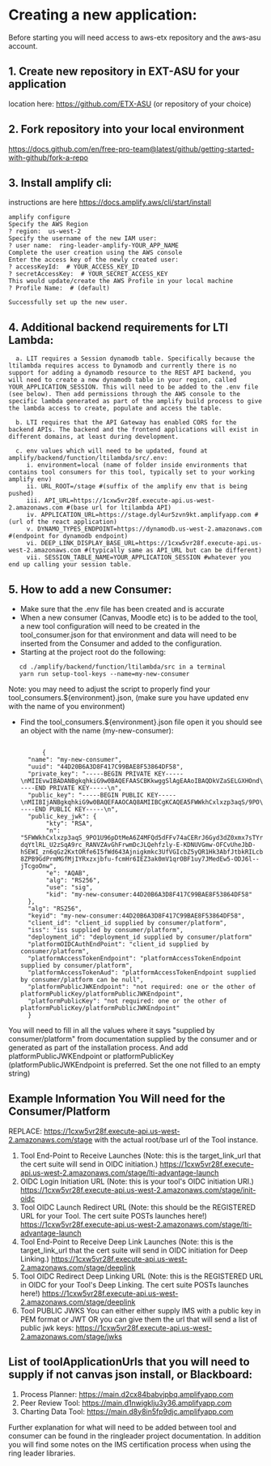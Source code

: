 # Creating a new application:

Before starting you will need access to aws-etx repository and the aws-asu account.

## 1. Create new repository in EXT-ASU for your application

location here: https://github.com/ETX-ASU (or repository of your choice)

## 2. Fork repository into your local environment

https://docs.github.com/en/free-pro-team@latest/github/getting-started-with-github/fork-a-repo

## 3. Install amplify cli:

instructions are here https://docs.amplify.aws/cli/start/install

```
amplify configure
Specify the AWS Region
? region:  us-west-2
Specify the username of the new IAM user:
? user name:  ring-leader-amplify-YOUR_APP_NAME
Complete the user creation using the AWS console
Enter the access key of the newly created user:
? accessKeyId:  # YOUR_ACCESS_KEY_ID
? secretAccessKey:  # YOUR_SECRET_ACCESS_KEY
This would update/create the AWS Profile in your local machine
? Profile Name:  # (default)

Successfully set up the new user.

```

## 4. Additional backend requirements for LTI Lambda:

      a. LIT requires a Session dynamodb table. Specifically because the ltilambda requires access to Dynamodb and currently there is no support for adding a dynamodb resource to the REST API backend, you will need to create a new dynamodb table in your region, called YOUR_APPLICATION_SESSION. This will need to be added to the .env file (see below). Then add permissions through the AWS console to the specific lambda generated as part of the amplify build process to give the lambda access to create, populate and access the table.

      b. LTI requires that the API Gateway has enabled CORS for the backend APIs. The backend and the frontend applications will exist in different domains, at least during development.

      c. env values which will need to be updated, found at amplify/backend/function/ltilambda/src/.env:
         i. environment=local (name of folder inside environments that contains tool consumers for this tool, typically set to your working amplify env)
         ii. URL_ROOT=/stage #(suffix of the amplify env that is being pushed)
         iii. API_URL=https://1cxw5vr28f.execute-api.us-west-2.amazonaws.com #(base url for ltilambda API)
         iv. APPLICATION_URL=https://stage.dyl4ur5zvn9kt.amplifyapp.com #(url of the react application)
         v. DYNAMO_TYPES_ENDPOINT=https://dynamodb.us-west-2.amazonaws.com #(endpoint for dynamodb endpoint)
         vi. DEEP_LINK_DISPLAY_BASE_URL=https://1cxw5vr28f.execute-api.us-west-2.amazonaws.com #(typically same as API_URL but can be different)
         vii. SESSION_TABLE_NAME=YOUR_APPLICATION_SESSION #whatever you end up calling your session table.

## 5. How to add a new Consumer:

* Make sure that the .env file has been created and is accurate
* When a new consumer (Canvas, Moodle etc) is to be added to the tool,  a new tool configuration will need to be created in the tool_consumer.json for that environment and data will need to be inserted from the Consumer and added to the configuration.
* Starting at the project root do the following:

```
   cd ./amplify/backend/function/ltilambda/src in a terminal
   yarn run setup-tool-keys --name=my-new-consumer
```

Note: you may need to adjust the script to properly find your tool_consumers.${environment}.json, (make sure you have updated env with the name of you environment)

* Find the tool_consumers.${environment}.json file open it you should see an object with the name (my-new-consumer):

  ```

        {
    "name": "my-new-consumer",
    "uuid": "44D20B6A3D8F417C99BAE8F53864DF58",
    "private_key": "-----BEGIN PRIVATE KEY-----\nMIIEvwIBADANBgkqhkiG9w0BAQEFAASCBKkwggSlAgEAAoIBAQDkVZaSELGXHOnd\nqpL/087VT3qkO0x4DpngwVB3l0UW/vhoIRGsnobJ3d1nTGbHuxNiv1IQtLsbg7FI\npNaUkuDZJdCY4IBUcT52pi2VEv9TbNKoD2tz9EA1VkC8aEWvCYNwktB6F/OXL4T4\noM1RUabD44UK9SF4lsP6FIRYj/OfqobPYrG05F97ojl9Z3rjcCOeKCSaRzdR9UYh\nxtnnJBHUeTcBt8m1uREgtxs0ncThWdKJtvJEA8jjGe2AtBrwDJ9BFarQl3Nqtf7x\nk8H0Z0+uYwZ8yMhhHHPGNt+759yYevogRndqTSZXWqs4EXW7Lskx50TDn44MnqX7\n6NNyCg6fAgMBAAECggEBAN+9Ji+2f+5M/LSioixghfnrSYeIO6Qg2pOrmYe2CJNC\nAHM4hDMbm4RPDNZdvRDVtWc7hdSs4/NQFfXS4Bjx27WsIjzLL7SOyuBEccHzvZEn\nvzvC8E3M9uXMwN5dZnrf3ZX/pp0cvypT+/4Mw2N9mOW2GfXkwYmCYkK4u/50AAtg\nmY8qk63lYywFzP76G4p/8d1EkV13SQiPF9m1dQGQ0eQI7+kUbises19qILw7IQuj\n9kYVBLSjgtrhRBar7DPABJ60sZxm3ZrdEz70d6IZIDTZA0RfAR9no4W8ihJwUvKA\nxhcGDljlh0+0ZpJ8VPySAHa+QCAf9nIr8VUWFKueyLECgYEA9wOJ+NNXmvqAwYJX\nokebS3oTS0YDlmSgZjs51+j1Gv9w3sJ67E5GfnEkBHcXq+0QKkDcVvDWMtidDIdk\nO9xaKHQs1wThNoeVLNmdHZn6ln2bIy7JLKzpx+qqzo9R4ZaGuEWgO1rzUaKXCgX/\ncS38V5bf0lLJraXERQWIPEFtNhsCgYEA7KQV4OUV53nElsbV24pRL/Lxbllzr9pU\n7cUnxAozACgvoItw2c1aW4Vys9oLED6tpSatW5NPjWu3VPJ0jxYzINmtPrkgEb9L\nqIfzfYoHC2YM7J6SKLfKaCF8Ewcm24L4xoXjtS35nyvpVxGLqVrF2XsUPW+RQpAY\nUl41wOOY4c0CgYEAz0D85vYMr1A38CU4+kQynKWUwrfAEtPjcWOIKQyhe0GQppdv\nJA6ZP0YW/lgeWHbT9V/ugFQapRbyzqxbAY7lZsPzS4YgoOwp0jPUjB3CD7rcDC0Z\nRo7eqIrRPfcqsKjn6H0i8Cpjtb9CE3rs1T3MWIGS0pn79eL8Rx1ZLZWH2LkCgYA3\nS7hZDu7pYgjP+rJqVI3YGHrWAE0KIIiL7u/13TRBqyJF7491NYkRrcM5x4+iQiMt\nXjZQGcITF8KFNQqLjPJxkKvs5jFaNEsnnG0HPsOapEQM3pjkrt27K2fkwl0QGjCr\nowmsgou75/TkhZMPBckJorr+CB33YdhtFtqUsho9WQKBgQCm3gudrfSi6MFuAyHQ\nyFoNINo4Zn/7j/Cf90DjJjswB/D1nFZFaXGZSMDsnJge4MYfqvqjvZeFFOTx4M7Z\nLQCOZCSylOGSj5x65v5qU7YawrFZtX9fnnb0d2DDioYwxCVEKcBDJDKPKkPaYW9H\nhkbr1aZ3BxDEV4BDHQfQC8AvHw==\n-----END PRIVATE KEY-----\n",
    "public_key": "-----BEGIN PUBLIC KEY-----\nMIIBIjANBgkqhkiG9w0BAQEFAAOCAQ8AMIIBCgKCAQEA5FWWkhCxlxzp3aqS/9PO\n1U96pDtMeA6Z4MFQd5dFFv74aCERrJ6Gyd3dZ0xmx7sTYr9SELS7G4OxSKTWlJLg\n2SXQmOCAVHE+dqYtlRL/U2zSqA9rc/RANVZAvGhFrwmDcJLQehfzly+E+KDNUVGm\nw+OFCvUheJbD+hSEWI/zn6qGz2KxtORfe6I5fWd643Ajnigkmkc3UfVGIcbZ5yQR\n1Hk3AbfJtbkRILcbNJ3E4VnSibbyRAPI4xntgLQa8AyfQRWq0JdzarX+8ZPB9GdP\nrmMGfMjIYRxzxjbfu+fcmHr6IEZ3ak0mV1qrOBF1uy7JMedEw5+ODJ6l++jTcgoO\nnwIDAQAB\n-----END PUBLIC KEY-----\n",
    "public_key_jwk": {
         "kty": "RSA",
         "n": "5FWWkhCxlxzp3aqS_9PO1U96pDtMeA6Z4MFQd5dFFv74aCERrJ6Gyd3dZ0xmx7sTYr9SELS7G4OxSKTWlJLg2SXQmOCAVHE-dqYtlRL_U2zSqA9rc_RANVZAvGhFrwmDcJLQehfzly-E-KDNUVGmw-OFCvUheJbD-hSEWI_zn6qGz2KxtORfe6I5fWd643Ajnigkmkc3UfVGIcbZ5yQR1Hk3AbfJtbkRILcbNJ3E4VnSibbyRAPI4xntgLQa8AyfQRWq0JdzarX-8ZPB9GdPrmMGfMjIYRxzxjbfu-fcmHr6IEZ3ak0mV1qrOBF1uy7JMedEw5-ODJ6l--jTcgoOnw",
         "e": "AQAB",
         "alg": "RS256",
         "use": "sig",
         "kid": "my-new-consumer:44D20B6A3D8F417C99BAE8F53864DF58"
    },
    "alg": "RS256",
    "keyid": "my-new-consumer:44D20B6A3D8F417C99BAE8F53864DF58",
    "client_id": "client_id supplied by consumer/platform",
    "iss": "iss supplied by consumer/platform",
    "deployment_id": "deployment_id supplied by consumer/platform"
    "platformOIDCAuthEndPoint": "client_id supplied by consumer/platform",
    "platformAccessTokenEndpoint": "platformAccessTokenEndpoint supplied by consumer/platform",
    "platformAccessTokenAud": "platformAccessTokenEndpoint supplied by consumer/platform can be null", 
    "platformPublicJWKEndpoint": "not required: one or the other of platformPublicKey/platformPublicJWKEndpoint",
    "platformPublicKey": "not required: one or the other of platformPublicKey/platformPublicJWKEndpoint"
    }

  ```

You will need to fill in all the values where it says "supplied by consumer/platform" from documentation supplied by the consumer and or generated as part of the installation process. And add platformPublicJWKEndpoint or platformPublicKey (platformPublicJWKEndpoint is preferred. Set the one not filled to an empty string)

## Example Information You Will need for the Consumer/Platform

REPLACE: https://1cxw5vr28f.execute-api.us-west-2.amazonaws.com/stage with the actual root/base url of the Tool instance.

1. Tool End-Point to Receive Launches
   (Note: this is the target_link_url that the cert suite will send in OIDC initiation.)
   https://1cxw5vr28f.execute-api.us-west-2.amazonaws.com/stage/lti-advantage-launch
2. OIDC Login Initiation URL
   (Note: this is your tool's OIDC initiation URI.)
   https://1cxw5vr28f.execute-api.us-west-2.amazonaws.com/stage/init-oidc
3. Tool OIDC Launch Redirect URL
   (Note: this should be the REGISTERED URL for your Tool. The cert suite POSTs launches here!)
   https://1cxw5vr28f.execute-api.us-west-2.amazonaws.com/stage/lti-advantage-launch
4. Tool End-Point to Receive Deep Link Launches
   (Note: this is the target_link_url that the cert suite will send in OIDC initiation for Deep Linking.)
   https://1cxw5vr28f.execute-api.us-west-2.amazonaws.com/stage/deeplink
5. Tool OIDC Redirect Deep Linking URL
   (Note: this is the REGISTERED URL in OIDC for your Tool's Deep Linking. The cert suite POSTs launches here!)
   https://1cxw5vr28f.execute-api.us-west-2.amazonaws.com/stage/deeplink
6. Tool PUBLIC JWKS
   You can either either supply IMS with a public key in PEM format or JWT OR you can give them the url that will send a list of public jwk keys:
   https://1cxw5vr28f.execute-api.us-west-2.amazonaws.com/stage/jwks

## List of toolApplicationUrls that you will need to supply if not canvas json install, or Blackboard:

1. Process Planner: https://main.d2cx84babvjpbq.amplifyapp.com
2. Peer Review Tool: https://main.d1nwigklju3y36.amplifyapp.com
3. Charting Data Tool: https://main.d8y8in5fp9djc.amplifyapp.com

Further explanation for what will need to be added between tool and consumer can be found in the ringleader project documentation.
In addition you will find some notes on the IMS certification process when using the ring leader libraries.
